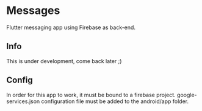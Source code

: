 # Messages

Flutter messaging app using Firebase as back-end.

## Info

This is under development, come back later ;)

## Config

In order for this app to work, it must be bound to a firebase project.
google-services.json configuration file must be added to the android/app folder.

